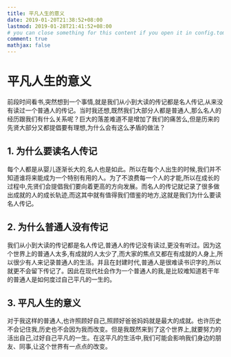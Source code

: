 ```yaml
---
title: 平凡人生的意义
date: 2019-01-20T21:38:52+08:00
lastmod: 2019-01-28T21:41:52+08:00
# you can close something for this content if you open it in config.toml.
comment: true
mathjax: false
---
```


# 平凡人生的意义

前段时间看书,突然想到一个事情,就是我们从小到大读的传记都是名人传记,从来没有读过一个普通人的传记。当时我还想,既然我们大部分人都是普通人,那么名人的经历跟我们有什么关系呢？巨大的落差难道不是增加了我们的痛苦么,但是历来的先贤大部分又都提倡要有理想,为什么会有这么矛盾的做法？

## 1. 为什么要读名人传记

每个人都是从婴儿逐渐长大的,名人也是如此。所以在每个人出生的时候,我们并不知道谁将来能成为一个特别有用的人。为了不浪费每一个人的才能,所以在成长的过程中,先贤们会提倡我们要向着更高的方向发展。而名人的传记就记录了很多做出成就的人的成长轨迹,而这其中就有值得我们借鉴的地方,这就是我们为什么要读名人传记。

## 2. 为什么普通人没有传记

我们从小到大读的传记都是名人传记,普通人的传记没有读过,更没有听过。因为这个世界上的普通人太多,有成就的人太少了,而大家的焦点又都在有成就的人身上,所以很少有人来记录普通人的生活。并且在封建时代,普通人是很难读书识字的,所以就更不会留下传记了。因此在现代社会作为一个普通人的我,是比较难知道若干年的普通人是如何度过自己平凡的一生的。

## 3. 平凡人生的意义

对于我这样的普通人,也许照顾好自己,照顾好爸爸妈妈就是最大的成就。也许历史不会记住我,历史也不会因为我而改变。但是我既然来到了这个世界上,就要努力的活出自己,过好自己平凡的一生。在这平凡的生活中,我们可能会影响我们身边的朋友、同事,让这个世界有一点点的改变。
